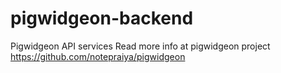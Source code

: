 # pigwidgeon-backend

Pigwidgeon API services
Read more info at pigwidgeon project https://github.com/notepraiya/pigwidgeon
